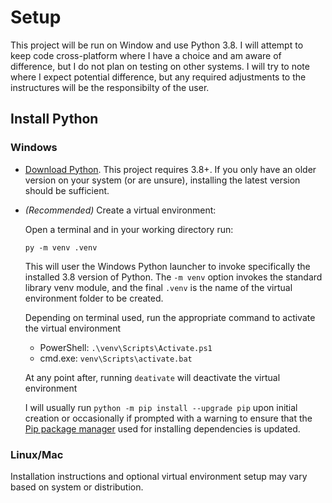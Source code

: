 # Setup

This project will be run on Window and use Python 3.8. I will attempt to keep code cross-platform where I have a choice and am aware of difference, but I do not plan on testing on other systems. I will try to note where I expect potential difference, but any required adjustments to the instructures will be the responsibilty of the user.

## Install Python

### Windows

- [Download Python](https://www.python.org/downloads/). This project requires 3.8+. If you only have an older version on your system (or are unsure), installing the latest version should be sufficient.

- _(Recommended)_ Create a virtual environment:

  Open a terminal and in your working directory run:

  `py -m venv .venv`

  This will user the Windows Python launcher to invoke specifically the installed 3.8 version of Python. The `-m venv` option invokes the standard library venv module, and the final `.venv` is the name of the virtual environment folder to be created.

  Depending on terminal used, run the appropriate command to activate the virtual environment

  - PowerShell: `.\venv\Scripts\Activate.ps1`
  - cmd.exe: `venv\Scripts\activate.bat`

  At any point after, running `deativate` will deactivate the virtual environment

  I will usually run `python -m pip install --upgrade pip` upon initial creation or occasionally if prompted with a warning to ensure that the [Pip package manager](https://pypi.org/project/pip/) used for installing dependencies is updated.

### Linux/Mac

Installation instructions and optional virtual environment setup may vary based on system or distribution.
